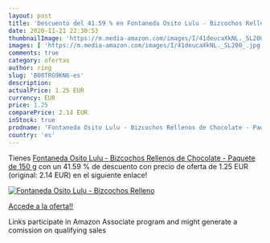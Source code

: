 ```yaml
---
layout: post
title: 'Descuento del 41.59 % en Fontaneda Osito Lulu - Bizcochos Relleno'
date: 2020-11-21 22:30:53
thumbnailImage: 'https://m.media-amazon.com/images/I/41deucaXkNL._SL200_.jpg'
images: [ 'https://m.media-amazon.com/images/I/41deucaXkNL._SL200_.jpg' ]
comments: true
category: ofertas
author: ring
slug: 'B00TRG9KN6-es'
description:
actualPrice: 1.25 EUR
currency: EUR
price: 1.25
comparePrice: 2.14 EUR
inStock: true
prodname: 'Fontaneda Osito Lulu - Bizcochos Rellenos de Chocolate - Paquete de 150 g'
country: 'es'
---
```


Tienes [Fontaneda Osito Lulu - Bizcochos Rellenos de Chocolate - Paquete de 150 g](https://www.amazon.es/dp/B00TRG9KN6/?tag=tolees-21) con un 41.59 % de descuento con precio de oferta de 1.25 EUR (original: 2.14 EUR) en el siguiente enlace!

[![Fontaneda Osito Lulu - Bizcochos Relleno](https://m.media-amazon.com/images/I/41deucaXkNL._SL200_.jpg)](https://www.amazon.es/dp/B00TRG9KN6/?tag=tolees-21)

[Accede a la oferta!!](https://www.amazon.es/dp/B00TRG9KN6/?tag=tolees-21)

Links participate in Amazon Associate program and might generate a comission on qualifying sales


